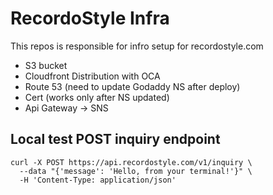 # RecordoStyle Infra
This repos is responsible for infro setup for recordostyle.com
- S3 bucket
- Cloudfront Distribution with OCA 
- Route 53 (need to update Godaddy NS after deploy)
- Cert (works only after NS updated)
- Api Gateway -> SNS

## Local test POST inquiry endpoint
```
curl -X POST https://api.recordostyle.com/v1/inquiry \
  --data "{'message': 'Hello, from your terminal!'}" \
  -H 'Content-Type: application/json'
```
